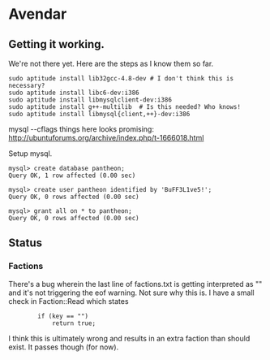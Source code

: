 # Avendar

## Getting it working.

We're not there yet. Here are the steps as I know them so far.


```
sudo aptitude install lib32gcc-4.8-dev # I don't think this is necessary?
sudo aptitude install libc6-dev:i386
sudo aptitude install libmysqlclient-dev:i386
sudo aptitude install g++-multilib  # Is this needed? Who knows!
sudo aptitude install libmysql{client,++}-dev:i386

```

mysql --cflags  things here looks promising: http://ubuntuforums.org/archive/index.php/t-1666018.html


Setup mysql.
```
mysql> create database pantheon;
Query OK, 1 row affected (0.00 sec)

mysql> create user pantheon identified by 'BuFF3L1ve5!';
Query OK, 0 rows affected (0.00 sec)

mysql> grant all on * to pantheon;
Query OK, 0 rows affected (0.00 sec)
```
## Status
### Factions
There's a bug wherein the last line of factions.txt is getting
interpreted as "" and it's not triggering the eof warning. Not sure
why this is. I have a small check in Faction::Read which states

```
        if (key == "")
            return true;
```

I think this is ultimately wrong and results in an extra faction than
should exist. It passes though (for now).

